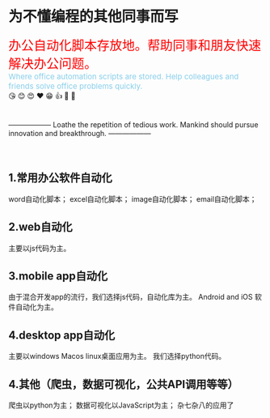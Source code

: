 # 为不懂编程的其他同事而写

<div style="color:red;font-size:25px">办公自动化脚本存放地。帮助同事和朋友快速解决办公问题。</div>
<div style="color:skyblue;font-size:15px">Where office automation scripts are stored. Help colleagues and friends solve office problems quickly.</div>
😘 😊 😍 ❤️ 😁 👍 🥰 🤩
<br>
<br>
<br>
—————— Loathe the repetition of tedious work. Mankind should pursue innovation and breakthrough. ——————
<br>
<br>
<br>

## 1.常用办公软件自动化
word自动化脚本；
excel自动化脚本；
image自动化脚本；
email自动化脚本；
## 2.web自动化
主要以js代码为主。
## 3.mobile app自动化
由于混合开发app的流行，我们选择js代码，自动化库为主。
Android and iOS 软件自动化为主。


## 4.desktop app自动化
主要以windows Macos linux桌面应用为主。
我们选择python代码。

## 4.其他（爬虫，数据可视化，公共API调用等等）
爬虫以python为主；
数据可视化以JavaScript为主；
杂七杂八的应用了



